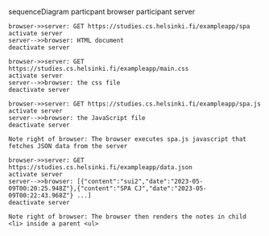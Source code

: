 sequenceDiagram
    particpant browser
    participant server

    browser->>server: GET https://studies.cs.helsinki.fi/exampleapp/spa
    activate server
    server-->>browser: HTML document
    deactivate server

    browser->>server: GET https://studies.cs.helsinki.fi/exampleapp/main.css
    activate server
    server-->>browser: the css file
    deactivate server

    browser->>server: GET https://studies.cs.helsinki.fi/exampleapp/spa.js
    activate server
    server-->>browser: the JavaScript file
    deactivate server

    Note right of browser: The browser executes spa.js javascript that fetches JSON data from the server

    browser->>server: GET https://studies.cs.helsinki.fi/exampleapp/data.json
    activate server
    server-->>browser: [{"content":"sui2","date":"2023-05-09T00:20:25.948Z"},{"content":"SPA CJ","date":"2023-05-09T00:22:43.968Z"} ...]
    deactivate server

    Note right of browser: The browser then renders the notes in child <li> inside a parent <ul>